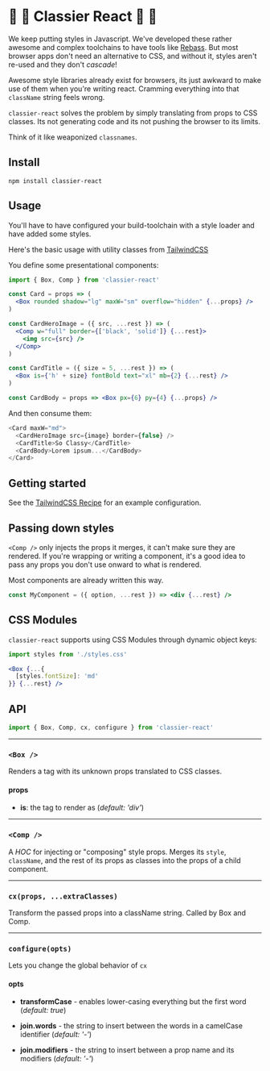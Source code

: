 # 🥂 🎩 Classier React 🎩 🥂

We keep putting styles in Javascript. We've developed these rather awesome and complex toolchains to have tools like [Rebass](jxnblk/rebass). But most browser apps don't need an alternative to CSS, and without it, styles aren't re-used and they don't _cascade_!

Awesome style libraries already exist for browsers, its just awkward to make use of them when you're writing react. Cramming everything into that `className` string feels wrong.

`classier-react` solves the problem by simply translating from props to CSS classes. Its not generating code and its not pushing the browser to its limits.

Think of it like weaponized `classnames`.

## Install

```
npm install classier-react
```

## Usage

You'll have to have configured your build-toolchain with a style loader and have added some styles.

Here's the basic usage with utility classes from [TailwindCSS](https://tailwindcss.com/)

You define some presentational components:

```jsx
import { Box, Comp } from 'classier-react'

const Card = props => (
  <Box rounded shadow="lg" maxW="sm" overflow="hidden" {...props} />
)

const CardHeroImage = ({ src, ...rest }) => (
  <Comp w="full" border={['black', 'solid']} {...rest}>
    <img src={src} />
  </Comp>
)

const CardTitle = ({ size = 5, ...rest }) => (
  <Box is={'h' + size} fontBold text="xl" mb={2} {...rest} />
)

const CardBody = props => <Box px={6} py={4} {...props} />
```

And then consume them:

```js
<Card maxW="md">
  <CardHeroImage src={image} border={false} />
  <CardTitle>So Classy</CardTitle>
  <CardBody>Lorem ipsum...</CardBody>
</Card>
```

## Getting started

See the [TailwindCSS Recipe](docs/recipes/tailwindcss.md) for an example configuration.

## Passing down styles

`<Comp />` only injects the props it merges, it can't make sure they are rendered. If you're wrapping or writing a component, it's a good idea to pass any props you don't use onward to what is rendered.

Most components are already written this way.

```jsx
const MyComponent = ({ option, ...rest }) => <div {...rest} />
```

## CSS Modules

`classier-react` supports using CSS Modules through dynamic object keys:

```jsx
import styles from './styles.css'

<Box {...{
  [styles.fontSize]: 'md'
}} {...rest} />
```

## API

```js
import { Box, Comp, cx, configure } from 'classier-react'
```

---

### `<Box />`

Renders a tag with its unknown props translated to CSS classes.

#### props

- **is**: the tag to render as (_default: 'div'_)


---

### `<Comp />`

A _HOC_ for injecting or "composing" style props. Merges its `style`, `className`, and the rest of its props as classes into the props of a child component.


---

### `cx(props, ...extraClasses)`

Transform the passed props into a className string. Called by Box and Comp.


---

### `configure(opts)`

Lets you change the global behavior of `cx`

#### opts

- **transformCase** - enables lower-casing everything but the first word (_default: true_)

- **join.words** - the string to insert between the words in a camelCase identifier (_default: '-'_)

- **join.modifiers** - the string to insert between a prop name and its modifiers (_default: '-'_)
